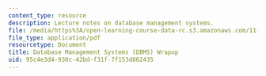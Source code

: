 ```yaml
---
content_type: resource
description: Lecture notes on database management systems.
file: /media/https%3A/open-learning-course-data-rc.s3.amazonaws.com/11-208-introduction-to-computers-in-public-management-ii-january-iap-2002/95c4e3d4930c42bdf31f7f153d862435_lect6.pdf
file_type: application/pdf
resourcetype: Document
title: Database Management Systems (DBMS) Wrapup
uid: 95c4e3d4-930c-42bd-f31f-7f153d862435
---
```

